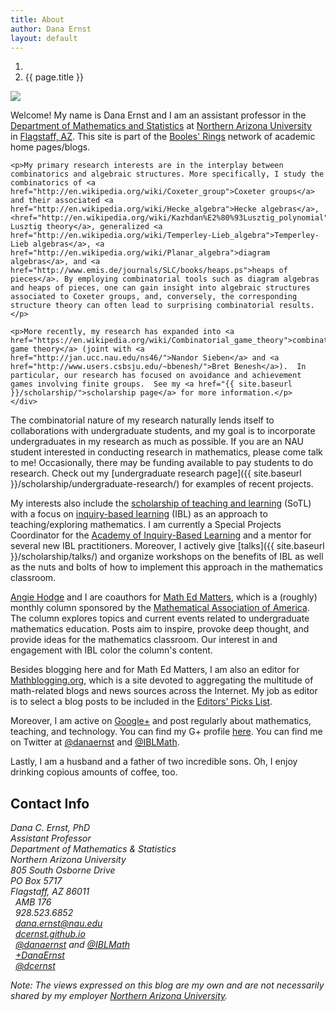 ```yaml
---
title: About
author: Dana Ernst
layout: default
---
```


<ol class="breadcrumb">
  <li><a href="/"><i class="fa fa-home"></i></a></li>
  <li class="active">{{ page.title }}</li>
</ol>

<div class="row">
  <div class="col-xs-12 col-lg-4">
  <div><img src="{{ site.baseurl }}/images/feetonbike.jpg" class="img-responsive" /></div>
  </div>

  <div class="col-xs-12 col-lg-8">
    <div>
    <p>Welcome!  My name is Dana Ernst and I am an assistant professor in the <a href="http://nau.edu/cefns/natsci/math/">Department of Mathematics and Statistics</a> at <a href="http://nau.edu">Northern Arizona University</a> in <a href="https://maps.google.com/maps?q=Flagstaff,+AZ&amp;hl=en&amp;sll=37.0625,-95.677068&amp;sspn=57.161276,109.511719&amp;oq=fl&amp;hnear=Flagstaff,+Coconino,+Arizona&amp;t=m&amp;z=12">Flagstaff, AZ</a>.  This site is part of the <a href="http://boolesrings.org">Booles' Rings</a> network of academic home pages/blogs.</p>

    <p>My primary research interests are in the interplay between combinatorics and algebraic structures. More specifically, I study the combinatorics of <a href="http://en.wikipedia.org/wiki/Coxeter_group">Coxeter groups</a> and their associated <a href="http://en.wikipedia.org/wiki/Hecke_algebra">Hecke algebras</a>, <href="http://en.wikipedia.org/wiki/Kazhdan%E2%80%93Lusztig_polynomial">Kazhdan-Lusztig theory</a>, generalized <a href="http://en.wikipedia.org/wiki/Temperley-Lieb_algebra">Temperley-Lieb algebras</a>, <a href="http://en.wikipedia.org/wiki/Planar_algebra">diagram algebras</a>, and <a href="http://www.emis.de/journals/SLC/books/heaps.ps">heaps of pieces</a>. By employing combinatorial tools such as diagram algebras and heaps of pieces, one can gain insight into algebraic structures associated to Coxeter groups, and, conversely, the corresponding structure theory can often lead to surprising combinatorial results.</p>

    <p>More recently, my research has expanded into <a href="https://en.wikipedia.org/wiki/Combinatorial_game_theory">combinatorial game theory</a> (joint with <a href="http://jan.ucc.nau.edu/ns46/">Nandor Sieben</a> and <a href="http://www.users.csbsju.edu/~bbenesh/">Bret Benesh</a>).  In particular, our research has focused on avoidance and achievement games involving finite groups.  See my <a href="{{ site.baseurl }}/scholarship/">scholarship page</a> for more information.</p>
    </div>
  </div>
</div>

The combinatorial nature of my research naturally lends itself to collaborations with undergraduate students, and my goal is to incorporate undergraduates in my research as much as possible. If you are an NAU student interested in conducting research in mathematics, please come talk to me! Occasionally, there may be funding available to pay students to do research. Check out my [undergraduate research page]({{ site.baseurl }}/scholarship/undergraduate-research/) for examples of recent projects.

My interests also include the [scholarship of teaching and learning](http://en.wikipedia.org/wiki/Scholarship_of_Teaching_and_Learning) (SoTL) with a focus on [inquiry-based learning](http://maamathedmatters.blogspot.com/2013/05/what-heck-is-ibl.html) (IBL) as an approach to teaching/exploring mathematics. I am currently a Special Projects Coordinator for the [Academy of Inquiry-Based Learning](http://www.inquirybasedlearning.org) and a mentor for several new IBL practitioners.  Moreover, I actively give [talks]({{ site.baseurl }}/scholarship/talks/) and organize workshops on the benefits of IBL as well as the nuts and bolts of how to implement this approach in the mathematics classroom.

<!-- I am also interested in utilizing technology to enhance the teaching and learning of mathematics. Specifically, I choose free and [open-source](http://en.wikipedia.org/wiki/Open_source) software and technologies when appropriate. For example, I have been incorporating [Sage](http://sagemath.org) and [GeoGebra](http://www.geogebra.org/) into my teaching. Sage is a free open-source mathematics software system licensed under the GPL. It combines the power of many existing open-source packages into a common Python-based interface.  For examples of a few of the cool things you can do with Sage, check [this page](http://wiki.sagemath.org/interact).  According to their webpage, GeoGebra is free and multi-platform dynamic mathematics software for all levels of education that joins geometry, algebra, tables, graphing, statistics and calculus in one easy-to-use package.  There are tons of awesome GeoGebra examples located [here](http://www.geogebratube.org).  For other examples of the software that I use for teaching and staying productive, check out my [resources page](href="{{ site.baseurl }}/resources/). -->

<!-- In addition to using free and open-source software, I am inspired by the recent [open-source textbook](http://iae-pedia.org/Open_Source_Textbooks) movement and I strongly believe that educators should choose free, open-source, or low cost textbooks when a viable alternative exists. For a selection of free and/or open-source textbooks, see my list located [here]({{ site.baseurl }}/resources/free-and-open-source-textbooks/). Also, take a peek at [Rob Beezer’s](http://buzzard.ups.edu) selection on [this page](http://linear.ups.edu/opentexts.html).  Moreover, the [American Institute of Mathematics](http://www.aimath.org) maintains a list of [approved open-source textbooks](http://www.aimath.org/textbooks/textbooklist.html). If you find one of the books list on any of the above links more helpful than another, please [let me know](mailto:dana.ernst@nau.edu).  -->

[Angie Hodge](http://www.unomaha.edu/math/people/hodge/) and I are coauthors for [Math Ed Matters](http://maamathedmatters.blogspot.com), which is a (roughly) monthly column sponsored by the [Mathematical Association of America](http://maa.org).  The column explores topics and current events related to undergraduate mathematics education. Posts aim to inspire, provoke deep thought, and provide ideas for the mathematics classroom. Our interest in and engagement with IBL color the column's content.

Besides blogging here and for Math Ed Matters, I am also an editor for [Mathblogging.org](http://mathblogging.org), which is a site devoted to aggregating the multitude of math-related blogs and news sources across the Internet.  My job as editor is to select a blog posts to be included in the [Editors' Picks List](http://www.mathblogging.org/posts?type=post&amp;filter0=recommender-status&amp;value0=editor).

Moreover, I am active on [Google+](http://plus.google.com) and post regularly about mathematics, teaching, and technology.  You can find my G+ profile [here](https://plus.google.com/107135522210834007871/posts). You can find me on Twitter at [@danaernst](https://twitter.com/danaernst) and [@IBLMath](https://twitter.com/IBLMath).

Lastly, I am a husband and a father of two incredible sons. Oh, I enjoy drinking copious amounts of coffee, too.

## Contact Info ##

<div class="row">
  <div class="col-xs-12 col-sm-6">
    <div>
      <address>
      Dana C. Ernst, PhD<br />
      Assistant Professor<br />
      Department of Mathematics &amp; Statistics<br />
      Northern Arizona University<br />
      805 South Osborne Drive<br />
      PO Box 5717<br />
      Flagstaff,  AZ  86011
      </address>
    </div>
  </div>

  <div class="col-xs-12 col-sm-6">
    <div>
      <address>
      <i class="fa fa-university fa-fw"></i>&nbsp; AMB 176<br />
      <i class="fa fa-phone fa-fw"></i>&nbsp; 928.523.6852<br />
      <i class="fa fa-envelope-o fa-fw"></i>&nbsp; <a href="mailto:dana.ernst@nau.edu">dana.ernst@nau.edu</a><br />
      <i class="fa fa-link fa-fw"></i>&nbsp; <a href="{{site.baseurl}}">dcernst.github.io</a><br />
      <i class="fa fa-twitter fa-fw"></i>&nbsp; <a href="http://twitter.com/danaernst">@danaernst</a> and <a href="http://twitter.com/IBLMath">@IBLMath</a><br />
      <i class="fa fa-google-plus fa-fw"></i>&nbsp; <a href="https://plus.google.com/+DanaErnst/posts">+DanaErnst</a><br />
      <i class="fa fa-github fa-fw"></i>&nbsp; <a href="https://github.com/dcernst">@dcernst</a>
      </address>
    </div>
  </div>

</div>

<em>Note: The views expressed on this blog are my own and are not necessarily shared by my employer <a href="http://nau.edu">Northern Arizona University</a>.</em>
